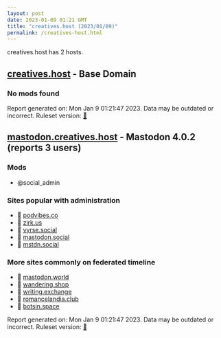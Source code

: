 ```yaml
---
layout: post
date: 2023-01-09 01:21 GMT
title: "creatives.host (2023/01/09)"
permalink: /creatives-host.html
---
```


creatives.host has 2 hosts.

## [creatives.host](https://creatives.host) - Base Domain

### No mods found

Report generated on: Mon Jan  9 01:21:47 2023. Data may be outdated or incorrect.
Ruleset version: [🏀](/version-basketball)

## [mastodon.creatives.host](https://mastodon.creatives.host) - Mastodon 4.0.2 (reports 3 users)

### Mods
 * @social_admin

### Sites popular with administration

* 🐘 [podvibes.co](/podvibes-co.html)
* 🐘 [zirk.us](/zirk-us.html)
* 🐘 [vyrse.social](/vyrse-social.html)
* 🐘 [mastodon.social](/mastodon-social.html)
* 🐘 [mstdn.social](/mstdn-social.html)

### More sites commonly on federated timeline

* 🐘 [mastodon.world](/mastodon-world.html)
* 🐘 [wandering.shop](/wandering-shop.html)
* 🐘 [writing.exchange](/writing-exchange.html)
* 🐘 [romancelandia.club](/romancelandia-club.html)
* 🐘 [botsin.space](/botsin-space.html)

Report generated on: Mon Jan  9 01:21:47 2023. Data may be outdated or incorrect.
Ruleset version: [🏀](/version-basketball)
